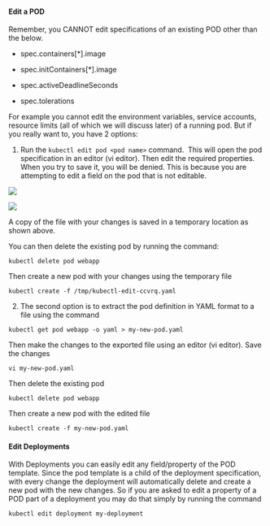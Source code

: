 #### Edit a POD

Remember, you CANNOT edit specifications of an existing POD other than the below.

- spec.containers[*].image
    
- spec.initContainers[*].image
    
- spec.activeDeadlineSeconds
    
- spec.tolerations
    

For example you cannot edit the environment variables, service accounts, resource limits (all of which we will discuss later) of a running pod. But if you really want to, you have 2 options:

1. Run the `kubectl edit pod <pod name>` command.  This will open the pod specification in an editor (vi editor). Then edit the required properties. When you try to save it, you will be denied. This is because you are attempting to edit a field on the pod that is not editable.

![](https://img-b.udemycdn.com/redactor/raw/2019-05-30_14-46-21-89ea56fea6b993ee0ccff1625b13341e.PNG)

![](https://img-b.udemycdn.com/redactor/raw/2019-05-30_14-47-14-07b2638d1a72cb2d5b000c00971f6436.PNG)

A copy of the file with your changes is saved in a temporary location as shown above.

You can then delete the existing pod by running the command:

`kubectl delete pod webapp`

  

Then create a new pod with your changes using the temporary file

`kubectl create -f /tmp/kubectl-edit-ccvrq.yaml`

  

2. The second option is to extract the pod definition in YAML format to a file using the command

`kubectl get pod webapp -o yaml > my-new-pod.yaml`

Then make the changes to the exported file using an editor (vi editor). Save the changes

`vi my-new-pod.yaml`

Then delete the existing pod

`kubectl delete pod webapp`

Then create a new pod with the edited file

`kubectl create -f my-new-pod.yaml`

  

#### Edit Deployments

With Deployments you can easily edit any field/property of the POD template. Since the pod template is a child of the deployment specification,  with every change the deployment will automatically delete and create a new pod with the new changes. So if you are asked to edit a property of a POD part of a deployment you may do that simply by running the command

`kubectl edit deployment my-deployment`